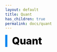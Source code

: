 ```yaml
---
layout: default
title: Quant
has_children: true
permalink: docs/quant
---
```


<div style="font-size:32px; font-weight: 800; border-left: 7px solid #0687f0; padding-left:15px !important; color:#000000">Quant</div>
